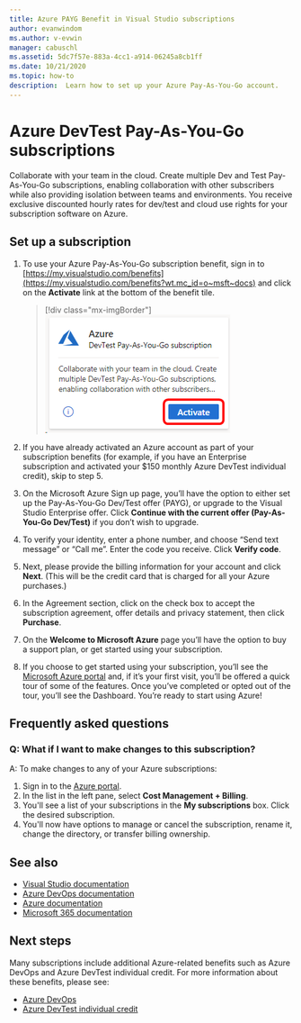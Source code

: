 ```yaml
---
title: Azure PAYG Benefit in Visual Studio subscriptions
author: evanwindom
ms.author: v-evwin
manager: cabuschl
ms.assetid: 5dc7f57e-883a-4cc1-a914-06245a8cb1ff
ms.date: 10/21/2020
ms.topic: how-to
description:  Learn how to set up your Azure Pay-As-You-Go account.
---
```


# Azure DevTest Pay-As-You-Go subscriptions
Collaborate with your team in the cloud.  Create multiple Dev and Test Pay-As-You-Go subscriptions, enabling collaboration with other subscribers while also providing isolation between teams and environments.  You receive exclusive discounted hourly rates for dev/test and cloud use rights for your subscription software on Azure.

## Set up a subscription
1. To use your Azure Pay-As-You-Go subscription benefit, sign in to [https://my.visualstudio.com/benefits](https://my.visualstudio.com/benefits?wt.mc_id=o~msft~docs) and click on the **Activate** link at the bottom of the benefit tile.
   > [!div class="mx-imgBorder"]
   > ![Azure PAYG Tile](_img/vs-azure-payg/vs-azure-payg-tile.png "Click 'Activate' on the DevTest Pay-As-You-Go subscription tile to get started.")

2. If you have already activated an Azure account as part of your subscription benefits (for example, if you have an Enterprise subscription and activated your $150 monthly Azure DevTest individual credit), skip to step 5.

3. On the Microsoft Azure Sign up page, you’ll have the option to either set up the Pay-As-You-Go Dev/Test offer (PAYG), or upgrade to the Visual Studio Enterprise offer.  Click **Continue with the current offer (Pay-As-You-Go Dev/Test)** if you don’t wish to upgrade.

4. To verify your identity, enter a phone number, and choose “Send text message” or “Call me”.  Enter the code you receive.  Click **Verify code**.

5. Next, please provide the billing information for your account and click **Next**.  (This will be the credit card that is charged for all your Azure purchases.)

6. In the Agreement section, click on the check box to accept the subscription agreement, offer details and privacy statement, then click **Purchase**.

7. On the **Welcome to Microsoft Azure** page you’ll have the option to buy a support plan, or get started using your subscription.

8. If you choose to get started using your subscription, you’ll see the [Microsoft Azure portal](https://portal.azure.com) and, if it’s your first visit, you’ll be offered a quick tour of some of the features.  Once you’ve completed or opted out of the tour, you’ll see the Dashboard.  You’re ready to start using Azure!

## Frequently asked questions
### Q:  What if I want to make changes to this subscription?
A: To make changes to any of your Azure subscriptions:
1. Sign in to the [Azure portal](https://portal.azure.com).
2. In the list in the left pane, select **Cost Management + Billing**.
3. You'll see a list of your subscriptions in the **My subscriptions** box. Click the desired subscription.
4. You'll now have options to manage or cancel the subscription, rename it, change the directory, or transfer billing ownership.

## See also
- [Visual Studio documentation](/visualstudio/)
- [Azure DevOps documentation](/azure/devops/)
- [Azure documentation](/azure/)
- [Microsoft 365 documentation](/microsoft-365/)

## Next steps
Many subscriptions include additional Azure-related benefits such as Azure DevOps and Azure DevTest individual credit.  For more information about these benefits, please see:
- [Azure DevOps](vs-azure-devops.md)
- [Azure DevTest individual credit](vs-azure.md)